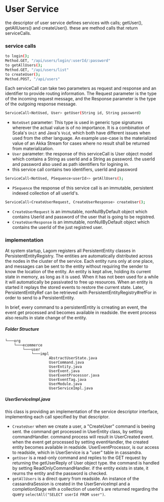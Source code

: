 # User Service
 the descriptor of user service defines services with calls; getUser(), getAllUsers() and createUser(). these are method calls that return serviceCalls. 
### service calls
```sh
to login();
Method.GET, "/api/users/login/:userId/:password"
to getAllUsers();
Method.GET, "/api/users/list"
to createUser();
Method.POST, "/api/users"
```
Each serviceCall can take two parameters as request and response and an identifier to provide routing information.
The Request parameter is the type of the incoming request message, and the Response parameter is the type of the outgoing response message.
```sh
ServiceCall<NotUsed, User> getUser(String id, String password)
```
* `NoteUset` parameter: This type is used in generic type signatures wherever the actual value is of no importance. It is a combination of Scala's `Unit` and Java's `Void`, which both have different issues when used from the other language. An example use-case is the materialized value of an Akka Stream for cases where no result shall be returned from materialization.
* `User` parameter: the response of this serviceCall is User object model which contains a String as userId and a String as password. the userId and password also used as path identifiers for logining in.
* this service call contains two identifiers, userId and password
```sh
ServiceCall<NotUsed, PSequence<userId>> getAllUsers();
```
* `PSequence` the response of this service call is an immutable, persistent indexed collection of all userId's.
```sh
ServiceCall<CreateUserRequest, CreateUserResponse> createUser();
```
* `CreateUserRequest` is an immutable, nonNullByDefault object which contains UserId and password of the user that is going to be registred.
* `CreateUserResponse` is an immutable, nonNullByDefault object which contains the userId of the just registred user.
### implementation
At system startup, Lagom registers all PersistentEntity classes in PersistentEntityRegistry. The entities are automatically distributed across the nodes in the cluster of the service. Each entity runs only at one place, and messages can be sent to the entity without requiring the sender to know the location of the entity. An entity is kept alive, holding its current state in memory, as long as it is used. When it has not been used for a while it will automatically be passivated to free up resources.
When an entity is started it replays the stored events to restore the current state. Later, PersistentEntityRef can be retrieved with PersistentEntityRegistry#refFor in order to send to a PersistentEntity.

In brief, every command to a persistentEntity is crreating an event, the event get processed and becomes available in readside. the event process also results in state change of the entity.
##### Folder Structure
```
└───org
    └───ecommerce
        └───user
            └───impl
                    AbstractUserState.java
                    UserCommand.java
                    UserEntity.java
                    UserEvent.java
                    UserEventProcessor.java
                    UserEventTag.java
                    UserModule.java
                    UserServiceImpl.java
```
##### UserServiceImpl.java
this class is providing an implementation of the service descriptor interface, implementing each call specified by that descriptor.
* `CreateUser` when we create a user, a "CreateUser" command is beeing sent. the command get processed in UserEntity class, by setting commandHandler. command process will result in UserCreated event. when the event get processed by setting eventHandler, the created entity becomes available in readside. UserEventProcessor, is our access to readside, which in UserService is a "user" table in cassandra.
* `getUser` is a read-only command and replies to the GET request by returning the getUserReply of User object type. the command is handled by setting ReadOnlyCommandHandler. if the entity exists in state, it reurns the entity and the password is checked.
* `getAllUsers` is a direct query from readside. An instance of the cassandraSession is created in the UserServiceImpl and a completionStage with a collection of userId's are returned regarding the query `selectAll("SELECT userId FROM user")`.

